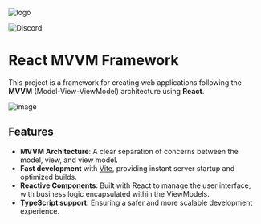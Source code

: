 ![logo](https://github.com/user-attachments/assets/6a939700-42a4-48e3-81cd-fd3c1af8b07d)

![Discord](https://img.shields.io/discord/1295357633347457024)

# React MVVM Framework

This project is a framework for creating web applications following the **MVVM** (Model-View-ViewModel) architecture using **React**.

![image](https://github.com/user-attachments/assets/7e82e4f4-15a1-4b5d-8b79-b7ad7b50b5fb)


## Features

- **MVVM Architecture**: A clear separation of concerns between the model, view, and view model.
- **Fast development** with [Vite](https://vitejs.dev/), providing instant server startup and optimized builds.
- **Reactive Components**: Built with React to manage the user interface, with business logic encapsulated within the ViewModels.
- **TypeScript support**: Ensuring a safer and more scalable development experience.
